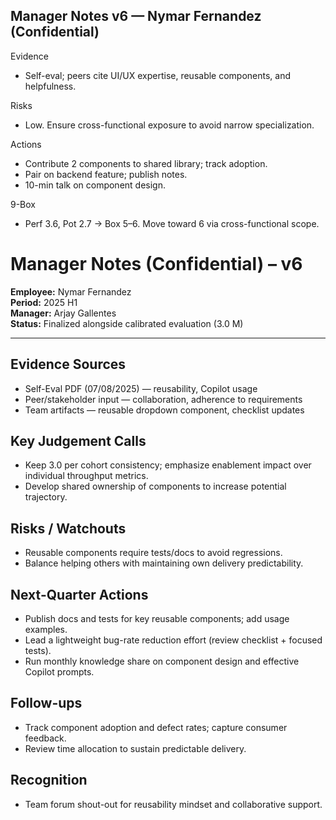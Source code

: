 ## Manager Notes v6 — Nymar Fernandez (Confidential)

Evidence
- Self-eval; peers cite UI/UX expertise, reusable components, and helpfulness.

Risks
- Low. Ensure cross-functional exposure to avoid narrow specialization.

Actions
- Contribute 2 components to shared library; track adoption.
- Pair on backend feature; publish notes.
- 10-min talk on component design.

9-Box
- Perf 3.6, Pot 2.7 → Box 5–6. Move toward 6 via cross-functional scope.
# Manager Notes (Confidential) – v6

**Employee:** Nymar Fernandez  
**Period:** 2025 H1  
**Manager:** Arjay Gallentes  
**Status:** Finalized alongside calibrated evaluation (3.0 M)

---

## Evidence Sources
- Self-Eval PDF (07/08/2025) — reusability, Copilot usage  
- Peer/stakeholder input — collaboration, adherence to requirements  
- Team artifacts — reusable dropdown component, checklist updates

## Key Judgement Calls
- Keep 3.0 per cohort consistency; emphasize enablement impact over individual throughput metrics.  
- Develop shared ownership of components to increase potential trajectory.

## Risks / Watchouts
- Reusable components require tests/docs to avoid regressions.  
- Balance helping others with maintaining own delivery predictability.

## Next-Quarter Actions
- Publish docs and tests for key reusable components; add usage examples.  
- Lead a lightweight bug-rate reduction effort (review checklist + focused tests).  
- Run monthly knowledge share on component design and effective Copilot prompts.

## Follow-ups
- Track component adoption and defect rates; capture consumer feedback.  
- Review time allocation to sustain predictable delivery.

## Recognition
- Team forum shout-out for reusability mindset and collaborative support.


